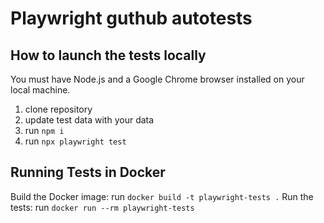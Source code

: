 # Playwright guthub autotests
## How to launch the tests locally
You must have Node.js and a Google Chrome browser installed on your local machine.
1. clone repository
2. update test data with your data
3. run `npm i`
4. run `npx playwright test`
## Running Tests in Docker
Build the Docker image:
run `docker build -t playwright-tests .`
Run the tests:
run `docker run --rm playwright-tests`
